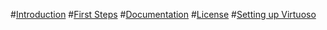 #[Introduction](intro.md)
#[First Steps](firstSteps.md)
#[Documentation](documentation.md)
#[License](license.md)
#[Setting up Virtuoso](virtuoso.md)
